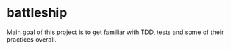 # battleship

Main goal of this project is to get familiar with TDD, tests and some of their practices overall. 